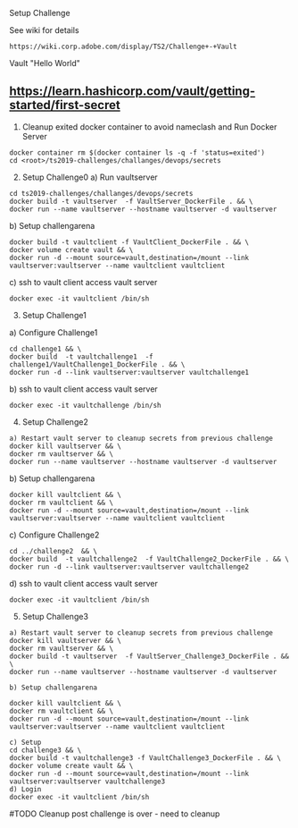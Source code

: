 Setup Challenge

See wiki for details
```
https://wiki.corp.adobe.com/display/TS2/Challenge+-+Vault
```


Vault "Hello World"
## https://learn.hashicorp.com/vault/getting-started/first-secret

1. Cleanup exited docker container to avoid nameclash and Run Docker Server

```
docker container rm $(docker container ls -q -f 'status=exited')
cd <root>/ts2019-challenges/challanges/devops/secrets 
```

2. Setup Challenge0
a) Run vaultserver
```
cd ts2019-challenges/challanges/devops/secrets
docker build -t vaultserver  -f VaultServer_DockerFile . && \
docker run --name vaultserver --hostname vaultserver -d vaultserver
```

b) Setup challengarena 
```
docker build -t vaultclient -f VaultClient_DockerFile . && \
docker volume create vault && \
docker run -d --mount source=vault,destination=/mount --link vaultserver:vaultserver --name vaultclient vaultclient 
```
c) ssh to vault client access vault server 
```
docker exec -it vaultclient /bin/sh
```


3. Setup Challenge1

a) Configure Challenge1
```
cd challenge1 && \
docker build  -t vaultchallenge1  -f challenge1/VaultChallenge1_DockerFile . && \
docker run -d --link vaultserver:vaultserver vaultchallenge1
```
b) ssh to vault client access vault server 
```
docker exec -it vaultchallenge /bin/sh
```

4. Setup Challenge2

```
a) Restart vault server to cleanup secrets from previous challenge
docker kill vaultserver && \
docker rm vaultserver && \
docker run --name vaultserver --hostname vaultserver -d vaultserver
```
b) Setup challengarena 
```
docker kill vaultclient && \
docker rm vaultclient && \
docker run -d --mount source=vault,destination=/mount --link vaultserver:vaultserver --name vaultclient vaultclient
```
c) Configure Challenge2 
```
cd ../challenge2  && \
docker build  -t vaultchallenge2  -f VaultChallenge2_DockerFile . && \
docker run -d --link vaultserver:vaultserver vaultchallenge2
```
d) ssh to vault client access vault server 
```
docker exec -it vaultclient /bin/sh
```


5. Setup Challenge3

```
a) Restart vault server to cleanup secrets from previous challenge
docker kill vaultserver && \
docker rm vaultserver && \
docker build -t vaultserver  -f VaultServer_Challenge3_DockerFile . && \ 
docker run --name vaultserver --hostname vaultserver -d vaultserver

b) Setup challengarena 

docker kill vaultclient && \
docker rm vaultclient && \
docker run -d --mount source=vault,destination=/mount --link vaultserver:vaultserver --name vaultclient vaultclient

c) Setup  
cd challenge3 && \
docker build -t vaultchallenge3 -f VaultChallenge3_DockerFile . && \
docker volume create vault && \
docker run -d --mount source=vault,destination=/mount --link vaultserver:vaultserver vaultchallenge3
d) Login 
docker exec -it vaultclient /bin/sh
```


#TODO Cleanup post challenge is over - need to cleanup